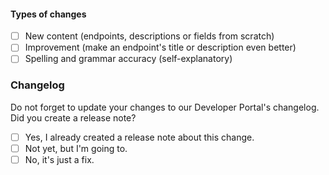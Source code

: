 #### Types of changes
- [ ] New content (endpoints, descriptions or fields from scratch)
- [ ] Improvement (make an endpoint's title or description even better)
- [ ] Spelling and grammar accuracy (self-explanatory)

### Changelog
Do not forget to update your changes to our Developer Portal's changelog. Did you create a release note?
- [ ] Yes, I already created a release note about this change.
- [ ] Not yet, but I'm going to.
- [ ] No, it's just a fix.
